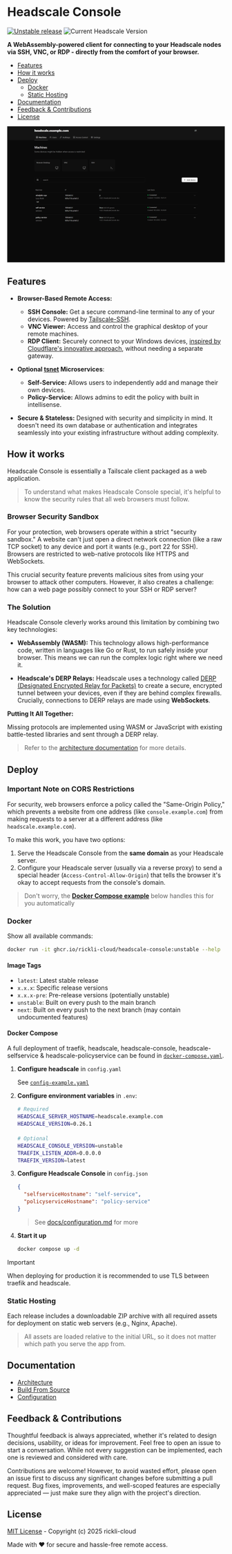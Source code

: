 # Headscale Console

[![Unstable release](https://github.com/rickli-cloud/headscale-console/actions/workflows/unstable.yaml/badge.svg)](https://github.com/rickli-cloud/headscale-console/actions/workflows/unstable.yaml)
![Current Headscale Version](https://img.shields.io/badge/Headscale-v0.26-blue)

**A WebAssembly-powered client for connecting to your Headscale nodes via SSH, VNC, or RDP - directly from the comfort of your browser.**

- [Features](#features)
- [How it works](#how-it-works)
- [Deploy](#deploy)
  - [Docker](#docker)
  - [Static Hosting](#static-hosting)
- [Documentation](#documentation)
- [Feedback & Contributions](#feedback--contributions)
- [License](#license)

![/docs/media/preview-dark.png](/docs/media/preview.png)

## Features

- **Browser-Based Remote Access:**

  - **SSH Console:** Get a secure command-line terminal to any of your devices. Powered by [Tailscale-SSH](https://tailscale.com/kb/1193/tailscale-ssh).
  - **VNC Viewer:** Access and control the graphical desktop of your remote machines.
  - **RDP Client:** Securely connect to your Windows devices, [inspired by Cloudflare's innovative approach](https://blog.cloudflare.com/browser-based-rdp/), without needing a separate gateway.

- **Optional [tsnet](https://tailscale.com/kb/1244/tsnet) Microservices**:

  - **Self-Service:** Allows users to independently add and manage their own devices.
  - **Policy-Service:** Allows admins to edit the policy with built in intellisense.

- **Secure & Stateless:** Designed with security and simplicity in mind. It doesn't need its own database or authentication and integrates seamlessly into your existing infrastructure without adding complexity.

## How it works

Headscale Console is essentially a Tailscale client packaged as a web application.

> To understand what makes Headscale Console special, it's helpful to know the security rules that all web browsers must follow.

### Browser Security Sandbox

For your protection, web browsers operate within a strict "security sandbox." A website can't just open a direct network connection (like a raw TCP socket) to any device and port it wants (e.g., port 22 for SSH). Browsers are restricted to web-native protocols like HTTPS and WebSockets.

This crucial security feature prevents malicious sites from using your browser to attack other computers. However, it also creates a challenge: how can a web page possibly connect to your SSH or RDP server?

### The Solution

Headscale Console cleverly works around this limitation by combining two key technologies:

- **WebAssembly (WASM):** This technology allows high-performance code, written in languages like Go or Rust, to run safely inside your browser. This means we can run the complex logic right where we need it.

- **Headscale's DERP Relays:** Headscale uses a technology called [DERP (Designated Encrypted Relay for Packets)](https://tailscale.com/kb/1257/connection-types#relayed-connections) to create a secure, encrypted tunnel between your devices, even if they are behind complex firewalls. Crucially, connections to DERP relays are made using **WebSockets**.

**Putting It All Together:**

Missing protocols are implemented using WASM or JavaScript with existing battle-tested libraries and sent through a DERP relay.

> Refer to the [architecture documentation](/docs/architecture.md) for more details.

## Deploy

### Important Note on CORS Restrictions

For security, web browsers enforce a policy called the "Same-Origin Policy," which prevents a website from one address (like `console.example.com`) from making requests to a server at a different address (like `headscale.example.com`).

To make this work, you have two options:

1. Serve the Headscale Console from the **same domain** as your Headscale server.
2. Configure your Headscale server (usually via a reverse proxy) to send a special header (`Access-Control-Allow-Origin`) that tells the browser it's okay to accept requests from the console's domain.

> Don't worry, the **[Docker Compose example](#docker-compose)** below handles this for you automatically

### Docker

Show all available commands:

```sh
docker run -it ghcr.io/rickli-cloud/headscale-console:unstable --help
```

#### Image Tags

- `latest`: Latest stable release
- `x.x.x`: Specific release versions
- `x.x.x-pre`: Pre-release versions (potentially unstable)
- `unstable`: Built on every push to the main branch
- `next`: Built on every push to the next branch (may contain undocumented features)

#### Docker Compose

A full deployment of traefik, headscale, headscale-console, headscale-selfservice & headscale-policyservice can be found in [`docker-compose.yaml`](/docker-compose.yaml).

1. **Configure headscale** in `config.yaml`

   See [`config-example.yaml`](https://github.com/juanfont/headscale/blob/v0.26.1/config-example.yaml)

2. **Configure environment variables** in `.env`:

   ```sh
   # Required
   HEADSCALE_SERVER_HOSTNAME=headscale.example.com
   HEADSCALE_VERSION=0.26.1

   # Optional
   HEADSCALE_CONSOLE_VERSION=unstable
   TRAEFIK_LISTEN_ADDR=0.0.0.0
   TRAEFIK_VERSION=latest
   ```

3. **Configure Headscale Console** in `config.json`

   ```json
   {
     "selfserviceHostname": "self-service",
     "policyserviceHostname": "policy-service"
   }
   ```

   > See [docs/configuration.md](/docs/configuration.md) for more

4. **Start it up**

   ```sh
   docker compose up -d
   ```

> [!IMPORTANT]  
> When deploying for production it is recommended to use TLS between traefik and headscale.

### Static Hosting

Each release includes a downloadable ZIP archive with all required assets for deployment on static web servers (e.g., Nginx, Apache).

> All assets are loaded relative to the initial URL, so it does not matter which path you serve the app from.

## Documentation

- [Architecture](/docs/architecture.md)
- [Build From Source](/docs/build.md)
- [Configuration](/docs/configuration.md)
<!-- - [Develop](/docs/develop.md) -->

## Feedback & Contributions

Thoughtful feedback is always appreciated, whether it's related to design decisions, usability, or ideas for improvement. Feel free to open an issue to start a conversation. While not every suggestion can be implemented, each one is reviewed and considered with care.

Contributions are welcome! However, to avoid wasted effort, please open an issue first to discuss any significant changes before submitting a pull request. Bug fixes, improvements, and well-scoped features are especially appreciated — just make sure they align with the project's direction.

## License

[MIT License](https://github.com/rickli-cloud/headscale-console/blob/main/LICENSE) - Copyright (c) 2025 rickli-cloud

Made with ❤️ for secure and hassle-free remote access.
